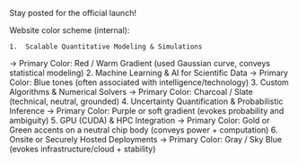Stay posted for the official launch!

Website color scheme (internal):

    1.	Scalable Quantitative Modeling & Simulations
→ Primary Color: Red / Warm Gradient (used Gaussian curve, conveys statistical modeling)
	2.	Machine Learning & AI for Scientific Data
→ Primary Color: Blue tones (often associated with intelligence/technology)
	3.	Custom Algorithms & Numerical Solvers
→ Primary Color: Charcoal / Slate (technical, neutral, grounded)
	4.	Uncertainty Quantification & Probabilistic Inference
→ Primary Color: Purple or soft gradient (evokes probability and ambiguity)
	5.	GPU (CUDA) & HPC Integration
→ Primary Color: Gold or Green accents on a neutral chip body (conveys power + computation)
	6.	Onsite or Securely Hosted Deployments
→ Primary Color: Gray / Sky Blue (evokes infrastructure/cloud + stability)